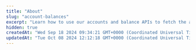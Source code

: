 ```yaml
---
title: "About"
slug: "account-balances"
excerpt: "Learn how to use our accounts and balance APIs to fetch the account and balance."
hidden: true
createdAt: "Wed Sep 18 2024 09:34:21 GMT+0000 (Coordinated Universal Time)"
updatedAt: "Tue Oct 08 2024 12:12:18 GMT+0000 (Coordinated Universal Time)"
---
```

